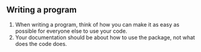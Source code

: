 ## Writing a program
1. When writing a program, think of how you can make it as easy as possible for everyone else to use your code.
2. Your documentation should be about how to use the package, not what does the code does.
